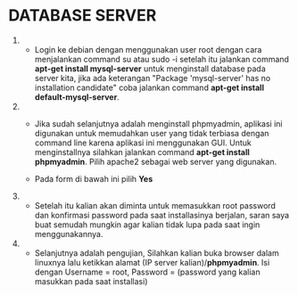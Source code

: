 # DATABASE SERVER

1. - Login ke debian dengan menggunakan user root dengan cara menjalankan command su atau sudo -i setelah itu jalankan command **apt-get install mysql-server** untuk menginstall database pada server kita, jika ada keterangan "Package 'mysql-server' has no installation candidate" coba jalankan command **apt-get install default-mysql-server**.

2. - Jika sudah selanjutnya adalah menginstall phpmyadmin, aplikasi ini digunakan untuk memudahkan user yang tidak terbiasa dengan command line karena aplikasi ini menggunakan GUI. Untuk menginstallnya silahkan jalankan command **apt-get install phpmyadmin**. Pilih apache2 sebagai web server yang digunakan.

    - Pada form di bawah ini pilih **Yes**

3. - Setelah itu kalian akan diminta untuk memasukkan root password dan konfirmasi password pada saat installasinya berjalan, saran saya buat semudah mungkin agar kalian tidak lupa pada saat ingin menggunakannya. 

4. - Selanjutnya adalah pengujian, Silahkan kalian buka browser dalam linuxnya lalu ketikkan alamat (IP server kalian)/**phpmyadmin**. Isi dengan Username = root, Password = (password yang kalian masukkan pada saat installasi)